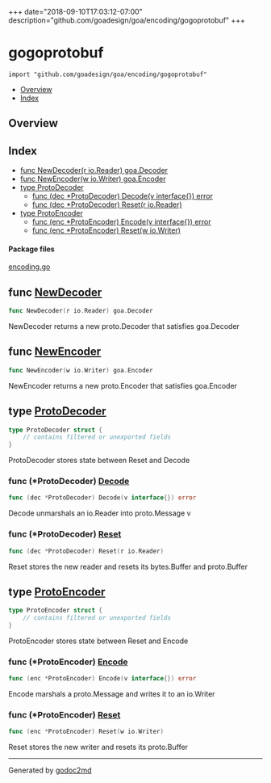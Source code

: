 +++
date="2018-09-10T17:03:12-07:00"
description="github.com/goadesign/goa/encoding/gogoprotobuf"
+++


# gogoprotobuf
`import "github.com/goadesign/goa/encoding/gogoprotobuf"`

* [Overview](#pkg-overview)
* [Index](#pkg-index)

## <a name="pkg-overview">Overview</a>



## <a name="pkg-index">Index</a>
* [func NewDecoder(r io.Reader) goa.Decoder](#NewDecoder)
* [func NewEncoder(w io.Writer) goa.Encoder](#NewEncoder)
* [type ProtoDecoder](#ProtoDecoder)
  * [func (dec *ProtoDecoder) Decode(v interface{}) error](#ProtoDecoder.Decode)
  * [func (dec *ProtoDecoder) Reset(r io.Reader)](#ProtoDecoder.Reset)
* [type ProtoEncoder](#ProtoEncoder)
  * [func (enc *ProtoEncoder) Encode(v interface{}) error](#ProtoEncoder.Encode)
  * [func (enc *ProtoEncoder) Reset(w io.Writer)](#ProtoEncoder.Reset)


#### <a name="pkg-files">Package files</a>
[encoding.go](/src/github.com/goadesign/goa/encoding/gogoprotobuf/encoding.go) 





## <a name="NewDecoder">func</a> [NewDecoder](/src/target/encoding.go?s=644:684#L34)
``` go
func NewDecoder(r io.Reader) goa.Decoder
```
NewDecoder returns a new proto.Decoder that satisfies goa.Decoder



## <a name="NewEncoder">func</a> [NewEncoder](/src/target/encoding.go?s=1478:1518#L68)
``` go
func NewEncoder(w io.Writer) goa.Encoder
```
NewEncoder returns a new proto.Encoder that satisfies goa.Encoder




## <a name="ProtoDecoder">type</a> [ProtoDecoder](/src/target/encoding.go?s=368:451#L20)
``` go
type ProtoDecoder struct {
    // contains filtered or unexported fields
}

```
ProtoDecoder stores state between Reset and Decode










### <a name="ProtoDecoder.Decode">func</a> (\*ProtoDecoder) [Decode](/src/target/encoding.go?s=837:889#L43)
``` go
func (dec *ProtoDecoder) Decode(v interface{}) error
```
Decode unmarshals an io.Reader into proto.Message v




### <a name="ProtoDecoder.Reset">func</a> (\*ProtoDecoder) [Reset](/src/target/encoding.go?s=1313:1356#L61)
``` go
func (dec *ProtoDecoder) Reset(r io.Reader)
```
Reset stores the new reader and resets its bytes.Buffer and proto.Buffer




## <a name="ProtoEncoder">type</a> [ProtoEncoder](/src/target/encoding.go?s=509:571#L27)
``` go
type ProtoEncoder struct {
    // contains filtered or unexported fields
}

```
ProtoEncoder stores state between Reset and Encode










### <a name="ProtoEncoder.Encode">func</a> (\*ProtoEncoder) [Encode](/src/target/encoding.go?s=1656:1708#L76)
``` go
func (enc *ProtoEncoder) Encode(v interface{}) error
```
Encode marshals a proto.Message and writes it to an io.Writer




### <a name="ProtoEncoder.Reset">func</a> (\*ProtoEncoder) [Reset](/src/target/encoding.go?s=2117:2160#L96)
``` go
func (enc *ProtoEncoder) Reset(w io.Writer)
```
Reset stores the new writer and resets its proto.Buffer








- - -
Generated by [godoc2md](https://godoc.org/github.com/davecheney/godoc2md)
